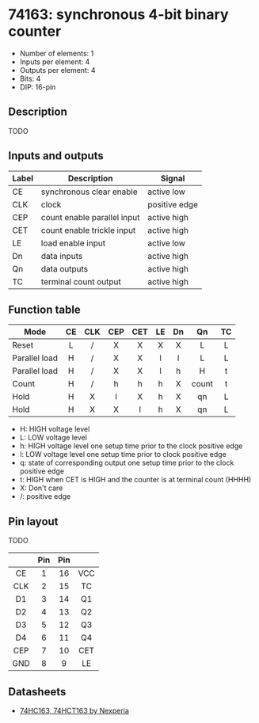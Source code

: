 # 74163: synchronous 4-bit binary counter

- Number of elements: 1
- Inputs per element: 4
- Outputs per element: 4
- Bits: 4
- DIP: 16-pin

## Description

TODO


## Inputs and outputs

| Label | Description                 | Signal        |
| ----- | --------------------------- | ------------- |
| CE    | synchronous clear enable    | active low    |
| CLK   | clock                       | positive edge |
| CEP   | count enable parallel input | active high   |
| CET   | count enable trickle input  | active high   |
| LE    | load enable input           | active low    |
| Dn    | data inputs                 | active high   |
| Qn    | data outputs                | active high   |
| TC    | terminal count output       | active high   |

## Function table

| Mode          | CE  | CLK | CEP | CET | LE  | Dn  |  Qn   | TC  |
| ------------- |:---:|:---:|:---:|:---:|:---:|:---:|:-----:|:---:|
| Reset         |  L  |  /  |  X  |  X  |  X  |  X  |   L   |  L  |
| Parallel load |  H  |  /  |  X  |  X  |  l  |  l  |   L   |  L  |
| Parallel load |  H  |  /  |  X  |  X  |  l  |  h  |   H   |  t  |
| Count         |  H  |  /  |  h  |  h  |  h  |  X  | count |  t  |
| Hold          |  H  |  X  |  l  |  X  |  h  |  X  |  qn   |  L  |
| Hold          |  H  |  X  |  X  |  l  |  h  |  X  |  qn   |  L  |

- H: HIGH voltage level
- L: LOW voltage level
- h: HIGH voltage level one setup time prior to the clock positive edge
- l: LOW voltage level one setup time prior to clock positive edge
- q: state of corresponding output one setup time prior to the clock positive edge
- t: HIGH when CET is HIGH and the counter is at terminal count (HHHH)
- X: Don't care
- /: positive edge

## Pin layout

TODO

|     | Pin | Pin |     |
|:---:|:---:|:---:|:---:|
| CE  |   1 |  16 | VCC |
| CLK |   2 |  15 | TC  |
| D1  |   3 |  14 | Q1  |
| D2  |   4 |  13 | Q2  |
| D3  |   5 |  12 | Q3  |
| D4  |   6 |  11 | Q4  |
| CEP |   7 |  10 | CET |
| GND |   8 |   9 | LE  |

## Datasheets

- [74HC163, 74HCT163 by Nexperia](https://assets.nexperia.com/documents/data-sheet/74HC_HCT163.pdf)
